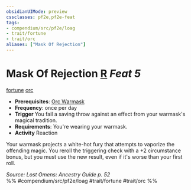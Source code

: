 ```yaml
---
obsidianUIMode: preview
cssclasses: pf2e,pf2e-feat
tags:
- compendium/src/pf2e/loag
- trait/fortune
- trait/orc
aliases: ["Mask Of Rejection"]
---
```

# Mask Of Rejection  [R](rules/core-rulebook/chapter-9-playing-the-game.md#Actions "Reaction") *Feat 5*  
[fortune](rules/traits/fortune.md "Fortune Effect Trait")  [orc](rules/traits/orc.md "Orc Ancestry & Heritage Trait")  

- **Prerequisites**: [Orc Warmask](compendium/feats/orc-warmask-loag.md)
- **Frequency**: once per day
- **Trigger** You fail a saving throw against an effect from your warmask's magical tradition.
- **Requirements**: You're wearing your warmask.
- **Activity** Reaction

Your warmask projects a white-hot fury that attempts to vaporize the offending magic. You reroll the triggering check with a +2 circumstance bonus, but you must use the new result, even if it's worse than your first roll.

*Source: Lost Omens: Ancestry Guide p. 52*  
%% #compendium/src/pf2e/loag #trait/fortune #trait/orc %%